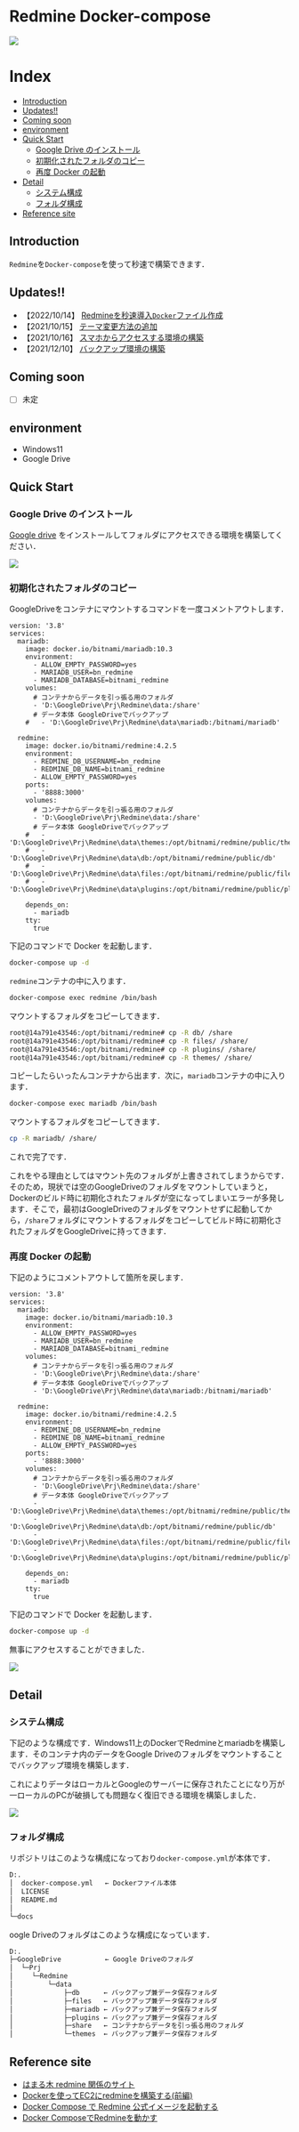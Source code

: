 # Redmine Docker-compose

![](https://i.imgur.com/dZ9jvob.png)


# Index

- [Introduction](#introduction)
- [Updates!!](#updates)
- [Coming soon](#coming-soon)
- [environment](#environment)
- [Quick Start](#quick-start)
  - [Google Drive のインストール](#google-drive-のインストール)
  - [初期化されたフォルダのコピー](#初期化されたフォルダのコピー)
  - [再度 Docker の起動](#再度-docker-の起動)
- [Detail](#detail)
  - [システム構成](#システム構成)
  - [フォルダ構成](#フォルダ構成)
- [Reference site](#reference-site)

## Introduction


`Redmine`を`Docker-compose`を使って秒速で構築できます．



## Updates!!
* 【2022/10/14】 [Redmineを秒速導入`Docker`ファイル作成](https://hamaruki.com/2022/10/14/docker_001/)
* 【2021/10/15】 [テーマ変更方法の追加](https://hamaruki.com/2022/10/15/docker_003/)
* 【2021/10/16】 [スマホからアクセスする環境の構築](https://hamaruki.com/2022/10/16/docker_004/)
* 【2021/12/10】 [バックアップ環境の構築]()

## Coming soon
- [ ] 未定

## environment

- Windows11
- Google Drive

## Quick Start

### Google Drive のインストール

[Google drive](https://www.google.com/intl/ja_jp/drive/) をインストールしてフォルダにアクセスできる環境を構築してください．

![](https://i.imgur.com/lbj4w8w.png)

### 初期化されたフォルダのコピー

GoogleDriveをコンテナにマウントするコマンドを一度コメントアウトします．

```docker
version: '3.8'
services:
  mariadb:
    image: docker.io/bitnami/mariadb:10.3
    environment:
      - ALLOW_EMPTY_PASSWORD=yes
      - MARIADB_USER=bn_redmine
      - MARIADB_DATABASE=bitnami_redmine
    volumes:
      # コンテナからデータを引っ張る用のフォルダ
      - 'D:\GoogleDrive\Prj\Redmine\data:/share'
      # データ本体 GoogleDriveでバックアップ
    #   - 'D:\GoogleDrive\Prj\Redmine\data\mariadb:/bitnami/mariadb'
      
  redmine:
    image: docker.io/bitnami/redmine:4.2.5
    environment:
      - REDMINE_DB_USERNAME=bn_redmine
      - REDMINE_DB_NAME=bitnami_redmine
      - ALLOW_EMPTY_PASSWORD=yes
    ports:
      - '8888:3000'
    volumes:
      # コンテナからデータを引っ張る用のフォルダ
      - 'D:\GoogleDrive\Prj\Redmine\data:/share'
      # データ本体 GoogleDriveでバックアップ
    #   - 'D:\GoogleDrive\Prj\Redmine\data\themes:/opt/bitnami/redmine/public/themes'
    #   - 'D:\GoogleDrive\Prj\Redmine\data\db:/opt/bitnami/redmine/public/db'
    #   - 'D:\GoogleDrive\Prj\Redmine\data\files:/opt/bitnami/redmine/public/files'
    #   - 'D:\GoogleDrive\Prj\Redmine\data\plugins:/opt/bitnami/redmine/public/plugins'

    depends_on:
      - mariadb
    tty:
      true

```

下記のコマンドで Docker を起動します．

```bash
docker-compose up -d
```

`redmine`コンテナの中に入ります．

```bash
docker-compose exec redmine /bin/bash
```

マウントするフォルダをコピーしてきます．

```bash
root@14a791e43546:/opt/bitnami/redmine# cp -R db/ /share
root@14a791e43546:/opt/bitnami/redmine# cp -R files/ /share/
root@14a791e43546:/opt/bitnami/redmine# cp -R plugins/ /share/
root@14a791e43546:/opt/bitnami/redmine# cp -R themes/ /share/
```

コピーしたらいったんコンテナから出ます．次に，`mariadb`コンテナの中に入ります．

```bash
docker-compose exec mariadb /bin/bash
```

マウントするフォルダをコピーしてきます．

```bash
cp -R mariadb/ /share/
```

これで完了です．


これをやる理由としてはマウント先のフォルダが上書きされてしまうからです．そのため，現状では空のGoogleDriveのフォルダをマウントしていまうと，Dockerのビルド時に初期化されたフォルダが空になってしまいエラーが多発します．そこで，最初はGoogleDriveのフォルダをマウントせずに起動してから，`/share`フォルダにマウントするフォルダをコピーしてビルド時に初期化されたフォルダをGoogleDriveに持ってきます．


### 再度 Docker の起動

下記のようにコメントアウトして箇所を戻します．



```docker
version: '3.8'
services:
  mariadb:
    image: docker.io/bitnami/mariadb:10.3
    environment:
      - ALLOW_EMPTY_PASSWORD=yes
      - MARIADB_USER=bn_redmine
      - MARIADB_DATABASE=bitnami_redmine
    volumes:
      # コンテナからデータを引っ張る用のフォルダ
      - 'D:\GoogleDrive\Prj\Redmine\data:/share'
      # データ本体 GoogleDriveでバックアップ
      - 'D:\GoogleDrive\Prj\Redmine\data\mariadb:/bitnami/mariadb'
      
  redmine:
    image: docker.io/bitnami/redmine:4.2.5
    environment:
      - REDMINE_DB_USERNAME=bn_redmine
      - REDMINE_DB_NAME=bitnami_redmine
      - ALLOW_EMPTY_PASSWORD=yes
    ports:
      - '8888:3000'
    volumes:
      # コンテナからデータを引っ張る用のフォルダ
      - 'D:\GoogleDrive\Prj\Redmine\data:/share'
      # データ本体 GoogleDriveでバックアップ
      - 'D:\GoogleDrive\Prj\Redmine\data\themes:/opt/bitnami/redmine/public/themes'
      - 'D:\GoogleDrive\Prj\Redmine\data\db:/opt/bitnami/redmine/public/db'
      - 'D:\GoogleDrive\Prj\Redmine\data\files:/opt/bitnami/redmine/public/files'
      - 'D:\GoogleDrive\Prj\Redmine\data\plugins:/opt/bitnami/redmine/public/plugins'

    depends_on:
      - mariadb
    tty:
      true

```


下記のコマンドで Docker を起動します．

```bash
docker-compose up -d
```

無事にアクセスすることができました．

![](https://i.imgur.com/dZ9jvob.png)



## Detail

### システム構成

下記のような構成です．Windows11上のDockerでRedmineとmariadbを構築します．そのコンテナ内のデータをGoogle Driveのフォルダをマウントすることでバックアップ環境を構築します．

これによりデータはローカルとGoogleのサーバーに保存されたことになり万が一ローカルのPCが破損しても問題なく復旧できる環境を構築しました．

![](https://i.imgur.com/jjG2L3R.png)

### フォルダ構成

リポジトリはこのような構成になっており`docker-compose.yml`が本体です．

```bash
D:.
│  docker-compose.yml   ← Dockerファイル本体
│  LICENSE
│  README.md
│
└─docs
```

oogle Driveのフォルダはこのような構成になっています．

```bash
D:.
├─GoogleDrive           ← Google Driveのフォルダ
│  └─Prj
│  　 └─Redmine
│  　     └─data
│  　         ├─db      ← バックアップ兼データ保存フォルダ
│  　         ├─files   ← バックアップ兼データ保存フォルダ
│  　         ├─mariadb ← バックアップ兼データ保存フォルダ
│  　         ├─plugins ← バックアップ兼データ保存フォルダ
│  　         ├─share   ← コンテナからデータを引っ張る用のフォルダ
│  　         └─themes  ← バックアップ兼データ保存フォルダ
```




## Reference site

- [はまる木 redmine 関係のサイト](https://hamaruki.com/?s=redmine)
- [Dockerを使ってEC2にredmineを構築する(前編)](https://www.geekfeed.co.jp/geekblog/docker-redmine)
- [Docker Compose で Redmine 公式イメージを起動する](https://blog1.mammb.com/entry/2020/05/24/090000)
- [Docker ComposeでRedmineを動かす](https://www.orzs.tech/docker-compose-redmine/)